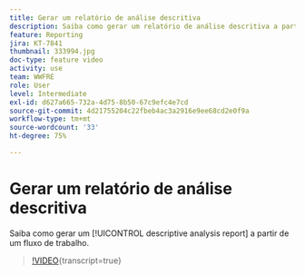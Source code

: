 ```yaml
---
title: Gerar um relatório de análise descritiva
description: Saiba como gerar um relatório de análise descritiva a partir de um fluxo de trabalho no Adobe Campaign V8.
feature: Reporting
jira: KT-7841
thumbnail: 333994.jpg
doc-type: feature video
activity: use
team: WWFRE
role: User
level: Intermediate
exl-id: d627a665-732a-4d75-8b50-67c9efc4e7cd
source-git-commit: 4d21755204c22fbeb4ac3a2916e9ee68cd2e0f9a
workflow-type: tm+mt
source-wordcount: '33'
ht-degree: 75%

---
```


# Gerar um relatório de análise descritiva

Saiba como gerar um [!UICONTROL descriptive analysis report] a partir de um fluxo de trabalho.

>[!VIDEO](https://video.tv.adobe.com/v/333994?quality=12&learn=on){transcript=true}

